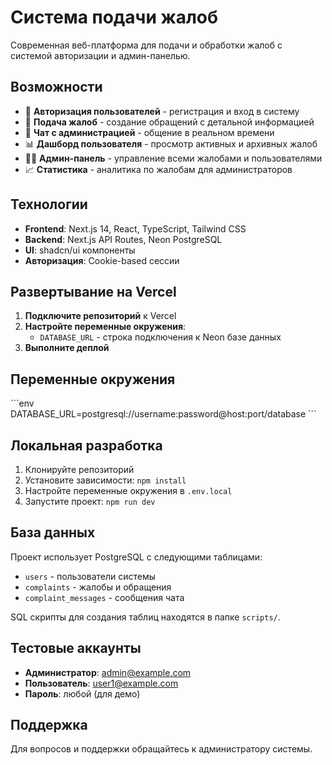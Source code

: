 # Система подачи жалоб

Современная веб-платформа для подачи и обработки жалоб с системой авторизации и админ-панелью.

## Возможности

- 🔐 **Авторизация пользователей** - регистрация и вход в систему
- 📝 **Подача жалоб** - создание обращений с детальной информацией
- 💬 **Чат с администрацией** - общение в реальном времени
- 📊 **Дашборд пользователя** - просмотр активных и архивных жалоб
- 👨‍💼 **Админ-панель** - управление всеми жалобами и пользователями
- 📈 **Статистика** - аналитика по жалобам для администраторов

## Технологии

- **Frontend**: Next.js 14, React, TypeScript, Tailwind CSS
- **Backend**: Next.js API Routes, Neon PostgreSQL
- **UI**: shadcn/ui компоненты
- **Авторизация**: Cookie-based сессии

## Развертывание на Vercel

1. **Подключите репозиторий** к Vercel
2. **Настройте переменные окружения**:
   - `DATABASE_URL` - строка подключения к Neon базе данных
3. **Выполните деплой**

## Переменные окружения

\`\`\`env
DATABASE_URL=postgresql://username:password@host:port/database
\`\`\`

## Локальная разработка

1. Клонируйте репозиторий
2. Установите зависимости: `npm install`
3. Настройте переменные окружения в `.env.local`
4. Запустите проект: `npm run dev`

## База данных

Проект использует PostgreSQL с следующими таблицами:
- `users` - пользователи системы
- `complaints` - жалобы и обращения  
- `complaint_messages` - сообщения чата

SQL скрипты для создания таблиц находятся в папке `scripts/`.

## Тестовые аккаунты

- **Администратор**: admin@example.com
- **Пользователь**: user1@example.com
- **Пароль**: любой (для демо)

## Поддержка

Для вопросов и поддержки обращайтесь к администратору системы.
